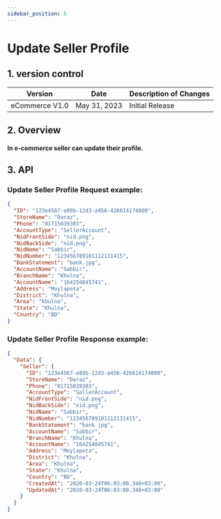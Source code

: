 ```yaml
---
sidebar_position: 5
---
```


# Update Seller Profile

## 1. version control

| Version        | Date         | Description of Changes |
| -------------- | ------------ | ---------------------- |
| eCommerce V1.0 | May 31, 2023 | Initial Release        |

## 2. Overview

#### In e-commerce seller can update their profile.

## 3. API

### Update Seller Profile Request example:

```json
{
  "ID": "123e4567-e89b-12d3-a456-426614174000",
  "StoreName": "Daraz",
  "Phone": "01715039303",
  "AccountType": "SellerAccount",
  "NidFrontSide": "nid.png",
  "NidBackSide": "nid.png",
  "NidName": "Sabbir",
  "NidNumber": "123456789101112131415",
  "BankStatement": "bank.jpg",
  "AccountName": "Sabbir",
  "BranchName": "Khulna",
  "AccountName": "164254845741",
  "Address": "Moylapota",
  "District": "Khulna",
  "Area": "Khulna",
  "State": "Khulna",
  "Country": "BD"
}
```

### Update Seller Profile Response example:

```json
{
  "Data": {
    "Seller": {
      "ID": "123e4567-e89b-12d3-a456-426614174000",
      "StoreName": "Daraz",
      "Phone": "01715039303",
      "AccountType": "SellerAccount",
      "NidFrontSide": "nid.png",
      "NidBackSide": "nid.png",
      "NidName": "Sabbir",
      "NidNumber": "123456789101112131415",
      "BankStatement": "bank.jpg",
      "AccountName": "Sabbir",
      "BranchName": "Khulna",
      "AccountName": "164254845741",
      "Address": "Moylapota",
      "District": "Khulna",
      "Area": "Khulna",
      "State": "Khulna",
      "Country": "BD",
      "CreatedAt": "2020-03-24T06:03:00.348+03:00",
      "UpdatedAt": "2020-03-24T06:03:00.348+03:00"
    }
  }
}
```
